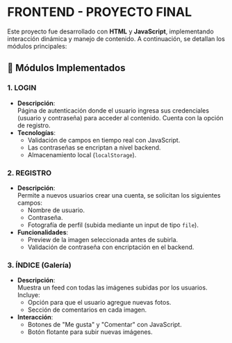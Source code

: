 # FRONTEND - PROYECTO FINAL

Este proyecto fue desarrollado con **HTML** y **JavaScript**, implementando interacción dinámica y manejo de contenido. A continuación, se detallan los módulos principales:

## 🚀 Módulos Implementados

### 1. **LOGIN**  
   - **Descripción**:  
     Página de autenticación donde el usuario ingresa sus credenciales (usuario y contraseña) para acceder al contenido. Cuenta con la opción de registro.
   - **Tecnologías**:  
     - Validación de campos en tiempo real con JavaScript.
     - Las contraseñas se encriptan a nivel backend.  
     - Almacenamiento local (`localStorage`).  

### 2. **REGISTRO**  
   - **Descripción**:  
     Permite a nuevos usuarios crear una cuenta, se solicitan los siguientes campos:  
     - Nombre de usuario.  
     - Contraseña.  
     - Fotografía de perfil (subida mediante un input de tipo `file`).  
   - **Funcionalidades**:  
     - Preview de la imagen seleccionada antes de subirla.  
     - Validación de contraseña con encriptación en el backend.  

### 3. **ÍNDICE (Galería)**  
   - **Descripción**:  
     Muestra un feed con todas las imágenes subidas por los usuarios. Incluye:  
     - Opción para que el usuario agregue nuevas fotos.  
     - Sección de comentarios en cada imagen.  
   - **Interacción**:  
     - Botones de "Me gusta" y "Comentar" con JavaScript.  
     - Botón flotante para subir nuevas imágenes.  
